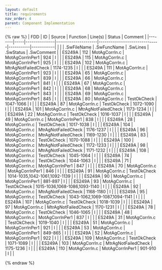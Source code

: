```yaml
---
layout: default
title: requirements
nav_order: 4
parent: Component Implementation
---
```

{% raw %}
| FDD    | ID  | Source        | Function            | Line(s)                       | Status    | Comment    |
|--------|-----|---------------|---------------------|-------------------------------|-----------|------------|
|        |     | .SwFileName   | .SwFuncName         | .SwLines                      | .SwStatus | .SwComment |
| ES249A | 112 | MotAgCorrln.c | MotAgCorrlnPer1     | 924                           | I         |            |
| ES249A | 115 | MotAgCorrln.c | MotAgCorrlnPer1     | 925                           | I         |            |
| ES249A | 102 | MotAgCorrln.c | MtrAgNotFailedCheck | 1174-1235                     | I         |            |
| ES249A | 111 | MotAgCorrln.c | MotAgCorrlnPer1     | 923                           | I         |            |
| ES249A | 65  | MotAgCorrln.c | MotAgCorrlnPer1     | 839                           | I         |            |
| ES249A | 66  | MotAgCorrln.c | MotAgCorrlnPer1     | 841                           | I         |            |
| ES249A | 67  | MotAgCorrln.c | MotAgCorrlnPer1     | 842                           | I         |            |
| ES249A | 68  | MotAgCorrln.c | MotAgCorrlnPer1     | 843                           | I         |            |
| ES249A | 69  | MotAgCorrln.c | MotAgCorrlnPer1     | 845                           | I         |            |
| ES249A | 80  | MotAgCorrln.c | TestOkCheck         | 1047-1066                     | I         |            |
| ES249A | 87  | MotAgCorrln.c | TestOkCheck         | 1072-1090                     | I         |            |
| ES249A | 101 | MotAgCorrln.c | MtrAgNotFailedCheck | 1173-1234                     | I         |            |
| ES249A | 22  | MotAgCorrln.c | TestOkCheck         | 1016-1037                     | I         |            |
| ES249A | 49  | MotAgCorrln.c | MotAgCorrlnPer1     | 838                           | I         |            |
| ES249A | 28  | MotAgCorrln.c | TestOkCheck         | 1017-1038                     | I         |            |
| ES249A | 104 | MotAgCorrln.c | MtrAgNotFailedCheck | 1176-1237                     | I         |            |
| ES249A | 96  | MotAgCorrln.c | MtrAgNotFailedCheck | 1169-1230                     | I         |            |
| ES249A | 83  | MotAgCorrln.c | TestOkCheck         | 1070-1088                     | I         |            |
| ES249A | 100 | MotAgCorrln.c | MtrAgNotFailedCheck | 1172-1233                     | I         |            |
| ES249A | 98  | MotAgCorrln.c | MtrAgNotFailedCheck | 1171-1232                     | I         |            |
| ES249A | 108 | MotAgCorrln.c | TestOkCheck         | 1045-1064                     | I         |            |
| ES249A | 74  | MotAgCorrln.c | TestOkCheck         | 1044-1063                     | I         |            |
| ES249A | 71  | MotAgCorrln.c | MotAgCorrlnPer1     | 847                           | I         |            |
| ES249A | 70  | MotAgCorrln.c | MotAgCorrlnPer1     | 846                           | I         |            |
| ES249A | 91  | MotAgCorrln.c | TestOkCheck         | 1014-1035,1042-1061,1092-1139 | I         |            |
| ES249A | 90  | MotAgCorrln.c | MotAgCorrlnPer1     | 881-897                       | I         |            |
| ES249A | 93  | MotAgCorrln.c | TestOkCheck         | 1015-1036,1068-1086,1093-1140 | I         |            |
| ES249A | 92  | MotAgCorrln.c | MtrAgNotFailedCheck | 1168-1180                     | I         |            |
| ES249A | 95  | MotAgCorrln.c | TestOkCheck         | 1043-1062,1069-1087,1094-1141 | I         |            |
| ES249A | 107 | MotAgCorrln.c | TestOkCheck         | 1018-1039                     | I         |            |
| ES249A | 97  | MotAgCorrln.c | MtrAgNotFailedCheck | 1170-1231                     | I         |            |
| ES249A | 78  | MotAgCorrln.c | TestOkCheck         | 1046-1065                     | I         |            |
| ES249A | 48  | MotAgCorrln.c | MotAgCorrlnPer1     | 837                           | I         |            |
| ES249A | 31  | MotAgCorrln.c | TestOkCheck         | 1019-1040                     | I         |            |
| ES249A | 51  | MotAgCorrln.c | MotAgCorrlnPer1     | 921                           | I         |            |
| ES249A | 53  | MotAgCorrln.c | MotAgCorrlnPer1     | 849-865                       | I         |            |
| ES249A | 52  | MotAgCorrln.c | MotAgCorrlnPer1     | 922                           | I         |            |
| ES249A | 109 | MotAgCorrln.c | TestOkCheck         | 1071-1089                     | I         |            |
| ES249A | 103 | MotAgCorrln.c | MtrAgNotFailedCheck | 1175-1236                     | I         |            |
| ES249A | 110 | MotAgCorrln.c | MotAgCorrlnPer1     | 901-910                       | I         |            |

{% endraw %}